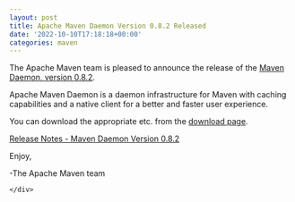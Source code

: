 ```yaml
---
layout: post
title: Apache Maven Daemon Version 0.8.2 Released
date: '2022-10-10T17:18:18+00:00'
categories: maven
---
```

<div class="post_body"><p>The Apache Maven team is pleased to announce the release of the
<a href="https://github.com/apache/maven-mvnd">Maven Daemon, version 0.8.2</a>.</p>
<p>Apache Maven Daemon is a daemon infrastructure for Maven with caching
capabilities and a native client for a better and faster user experience.</p>
<p>You can download the appropriate  etc. from the <a href="https://downloads.apache.org/maven/mvnd/0.8.2/">download page</a>.</p>
<p><a href="https://github.com/apache/maven-mvnd/releases/tag/0.8.2">Release Notes - Maven Daemon Version 0.8.2</a></p>
<p>Enjoy,</p>
<p>-The Apache Maven team</p>

    </div>
